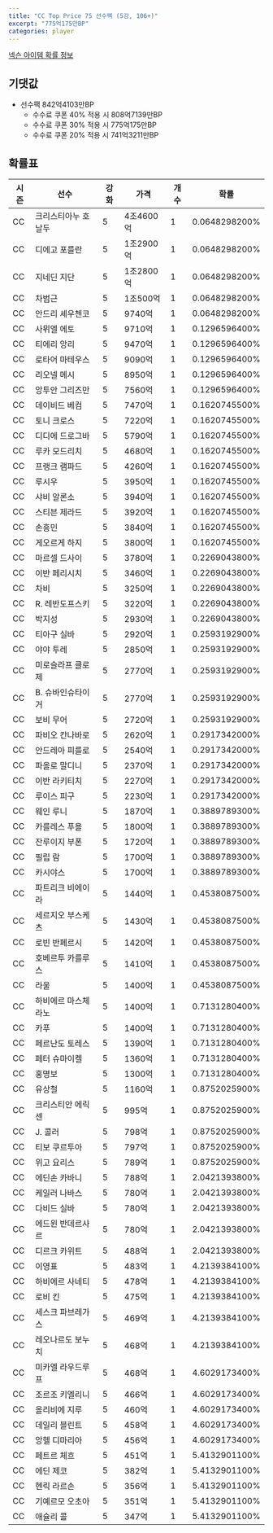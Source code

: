 ```yaml
---
title: "CC Top Price 75 선수팩 (5강, 106+)"
excerpt: "775억175만BP"
categories: player
---
```

[넥슨 아이템 확률 정보](http://iteminfo.nexon.com/probability/fo4?sn=7333)

## 기댓값
- 선수팩 842억4103만BP
  - 수수료 쿠폰 40% 적용 시 808억7139만BP
  - 수수료 쿠폰 30% 적용 시 775억175만BP
  - 수수료 쿠폰 20% 적용 시 741억3211만BP


## 확률표

|시즌|선수|강화|가격|개수|확률|
|---|---|---|---|---|---|
|CC|크리스티아누 호날두|5|4조4600억|1|0.0648298200%|
|CC|디에고 포를란|5|1조2900억|1|0.0648298200%|
|CC|지네딘 지단|5|1조2800억|1|0.0648298200%|
|CC|차범근|5|1조500억|1|0.0648298200%|
|CC|안드리 셰우첸코|5|9740억|1|0.0648298200%|
|CC|사뮈엘 에토|5|9710억|1|0.1296596400%|
|CC|티에리 앙리|5|9470억|1|0.1296596400%|
|CC|로타어 마테우스|5|9090억|1|0.1296596400%|
|CC|리오넬 메시|5|8950억|1|0.1296596400%|
|CC|앙투안 그리즈만|5|7560억|1|0.1296596400%|
|CC|데이비드 베컴|5|7470억|1|0.1620745500%|
|CC|토니 크로스|5|7220억|1|0.1620745500%|
|CC|디디에 드로그바|5|5790억|1|0.1620745500%|
|CC|루카 모드리치|5|4680억|1|0.1620745500%|
|CC|프랭크 램파드|5|4260억|1|0.1620745500%|
|CC|루시우|5|3950억|1|0.1620745500%|
|CC|샤비 알론소|5|3940억|1|0.1620745500%|
|CC|스티븐 제라드|5|3920억|1|0.1620745500%|
|CC|손흥민|5|3840억|1|0.1620745500%|
|CC|게오르게 하지|5|3800억|1|0.1620745500%|
|CC|마르셀 드사이|5|3780억|1|0.2269043800%|
|CC|이반 페리시치|5|3460억|1|0.2269043800%|
|CC|차비|5|3250억|1|0.2269043800%|
|CC|R. 레반도프스키|5|3220억|1|0.2269043800%|
|CC|박지성|5|2930억|1|0.2269043800%|
|CC|티아구 실바|5|2920억|1|0.2593192900%|
|CC|야야 투레|5|2850억|1|0.2593192900%|
|CC|미로슬라프 클로제|5|2770억|1|0.2593192900%|
|CC|B. 슈바인슈타이거|5|2770억|1|0.2593192900%|
|CC|보비 무어|5|2720억|1|0.2593192900%|
|CC|파비오 칸나바로|5|2620억|1|0.2917342000%|
|CC|안드레아 피를로|5|2540억|1|0.2917342000%|
|CC|파올로 말디니|5|2370억|1|0.2917342000%|
|CC|이반 라키티치|5|2270억|1|0.2917342000%|
|CC|루이스 피구|5|2230억|1|0.2917342000%|
|CC|웨인 루니|5|1870억|1|0.3889789300%|
|CC|카를레스 푸욜|5|1800억|1|0.3889789300%|
|CC|잔루이지 부폰|5|1720억|1|0.3889789300%|
|CC|필립 람|5|1700억|1|0.3889789300%|
|CC|카시야스|5|1700억|1|0.3889789300%|
|CC|파트리크 비에이라|5|1440억|1|0.4538087500%|
|CC|세르지오 부스케츠|5|1430억|1|0.4538087500%|
|CC|로빈 반페르시|5|1420억|1|0.4538087500%|
|CC|호베르투 카를루스|5|1410억|1|0.4538087500%|
|CC|라울|5|1400억|1|0.4538087500%|
|CC|하비에르 마스체라노|5|1400억|1|0.7131280400%|
|CC|카푸|5|1400억|1|0.7131280400%|
|CC|페르난도 토레스|5|1390억|1|0.7131280400%|
|CC|페터 슈마이켈|5|1360억|1|0.7131280400%|
|CC|홍명보|5|1300억|1|0.7131280400%|
|CC|유상철|5|1160억|1|0.8752025900%|
|CC|크리스티안 에릭센|5|995억|1|0.8752025900%|
|CC|J. 콜러|5|798억|1|0.8752025900%|
|CC|티보 쿠르투아|5|797억|1|0.8752025900%|
|CC|위고 요리스|5|789억|1|0.8752025900%|
|CC|에딘손 카바니|5|788억|1|2.0421393800%|
|CC|케일러 나바스|5|780억|1|2.0421393800%|
|CC|다비드 실바|5|780억|1|2.0421393800%|
|CC|에드윈 반데르사르|5|780억|1|2.0421393800%|
|CC|디르크 카위트|5|488억|1|2.0421393800%|
|CC|이영표|5|483억|1|4.2139384100%|
|CC|하비에르 사네티|5|478억|1|4.2139384100%|
|CC|로비 킨|5|475억|1|4.2139384100%|
|CC|세스크 파브레가스|5|469억|1|4.2139384100%|
|CC|레오나르도 보누치|5|468억|1|4.2139384100%|
|CC|미카엘 라우드루프|5|468억|1|4.6029173400%|
|CC|조르조 키엘리니|5|466억|1|4.6029173400%|
|CC|올리비에 지루|5|460억|1|4.6029173400%|
|CC|데일리 블린트|5|458억|1|4.6029173400%|
|CC|앙헬 디마리아|5|456억|1|4.6029173400%|
|CC|페트르 체흐|5|451억|1|5.4132901100%|
|CC|에딘 제코|5|382억|1|5.4132901100%|
|CC|헨릭 라르손|5|356억|1|5.4132901100%|
|CC|기예르모 오초아|5|351억|1|5.4132901100%|
|CC|애슐리 콜|5|347억|1|5.4132901100%|
